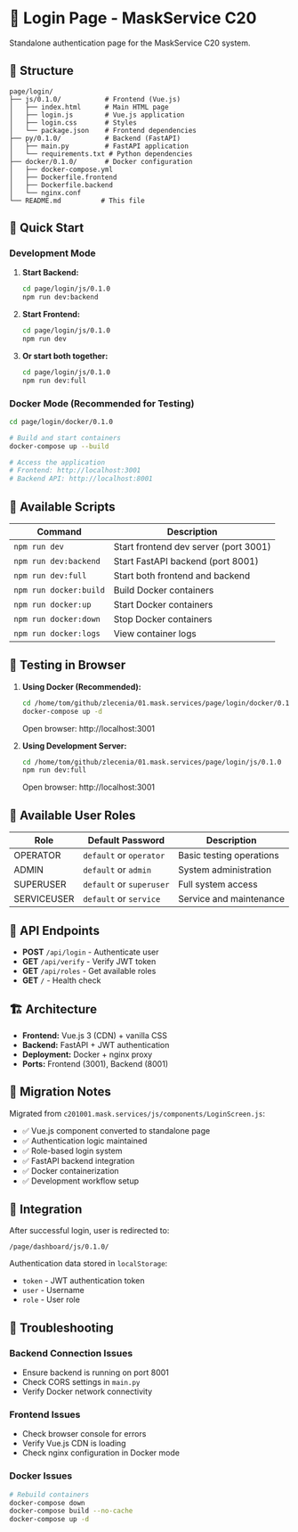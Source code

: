 # 🔐 Login Page - MaskService C20

Standalone authentication page for the MaskService C20 system.

## 📁 Structure

```
page/login/
├── js/0.1.0/           # Frontend (Vue.js)
│   ├── index.html      # Main HTML page
│   ├── login.js        # Vue.js application
│   ├── login.css       # Styles
│   └── package.json    # Frontend dependencies
├── py/0.1.0/           # Backend (FastAPI)
│   ├── main.py         # FastAPI application
│   └── requirements.txt # Python dependencies
├── docker/0.1.0/       # Docker configuration
│   ├── docker-compose.yml
│   ├── Dockerfile.frontend
│   ├── Dockerfile.backend
│   └── nginx.conf
└── README.md          # This file
```

## 🚀 Quick Start

### Development Mode

1. **Start Backend:**
   ```bash
   cd page/login/js/0.1.0
   npm run dev:backend
   ```

2. **Start Frontend:**
   ```bash
   cd page/login/js/0.1.0
   npm run dev
   ```

3. **Or start both together:**
   ```bash
   cd page/login/js/0.1.0
   npm run dev:full
   ```

### Docker Mode (Recommended for Testing)

```bash
cd page/login/docker/0.1.0

# Build and start containers
docker-compose up --build

# Access the application
# Frontend: http://localhost:3001
# Backend API: http://localhost:8001
```

## 🔧 Available Scripts

| Command | Description |
|---------|-------------|
| `npm run dev` | Start frontend dev server (port 3001) |
| `npm run dev:backend` | Start FastAPI backend (port 8001) |
| `npm run dev:full` | Start both frontend and backend |
| `npm run docker:build` | Build Docker containers |
| `npm run docker:up` | Start Docker containers |
| `npm run docker:down` | Stop Docker containers |
| `npm run docker:logs` | View container logs |

## 🧪 Testing in Browser

1. **Using Docker (Recommended):**
   ```bash
   cd /home/tom/github/zlecenia/01.mask.services/page/login/docker/0.1.0
   docker-compose up -d
   ```
   
   Open browser: http://localhost:3001

2. **Using Development Server:**
   ```bash
   cd /home/tom/github/zlecenia/01.mask.services/page/login/js/0.1.0
   npm run dev:full
   ```
   
   Open browser: http://localhost:3001

## 👤 Available User Roles

| Role | Default Password | Description |
|------|------------------|-------------|
| OPERATOR | `default` or `operator` | Basic testing operations |
| ADMIN | `default` or `admin` | System administration |
| SUPERUSER | `default` or `superuser` | Full system access |
| SERVICEUSER | `default` or `service` | Service and maintenance |

## 🔄 API Endpoints

- **POST** `/api/login` - Authenticate user
- **GET** `/api/verify` - Verify JWT token
- **GET** `/api/roles` - Get available roles
- **GET** `/` - Health check

## 🏗️ Architecture

- **Frontend:** Vue.js 3 (CDN) + vanilla CSS
- **Backend:** FastAPI + JWT authentication
- **Deployment:** Docker + nginx proxy
- **Ports:** Frontend (3001), Backend (8001)

## 📝 Migration Notes

Migrated from `c201001.mask.services/js/components/LoginScreen.js`:

- ✅ Vue.js component converted to standalone page
- ✅ Authentication logic maintained
- ✅ Role-based login system
- ✅ FastAPI backend integration
- ✅ Docker containerization
- ✅ Development workflow setup

## 🔗 Integration

After successful login, user is redirected to:
```
/page/dashboard/js/0.1.0/
```

Authentication data stored in `localStorage`:
- `token` - JWT authentication token
- `user` - Username
- `role` - User role

## 🐛 Troubleshooting

### Backend Connection Issues
- Ensure backend is running on port 8001
- Check CORS settings in `main.py`
- Verify Docker network connectivity

### Frontend Issues
- Check browser console for errors
- Verify Vue.js CDN is loading
- Check nginx configuration in Docker mode

### Docker Issues
```bash
# Rebuild containers
docker-compose down
docker-compose build --no-cache
docker-compose up -d
```
